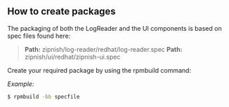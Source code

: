 How to create packages
-----

The packaging of both the LogReader and the UI components is based on spec files found here:

 > **Path:** zipnish/log-reader/redhat/log-reader.spec
 > **Path:** zipnish/ui/redhat/zipnish-ui.spec 

Create your required package by using the rpmbuild command:

*Example:*
```sh
$ rpmbuild -bb specfile
```
